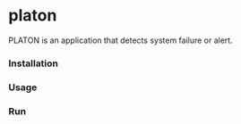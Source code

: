 # platon

PLATON is an application that detects system failure or alert.

### Installation

### Usage

### Run
